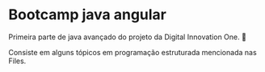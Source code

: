 # Bootcamp java angular



Primeira parte de java avançado do projeto da Digital Innovation One. :clap:

Consiste em alguns tópicos em programação estruturada mencionada nas Files.

